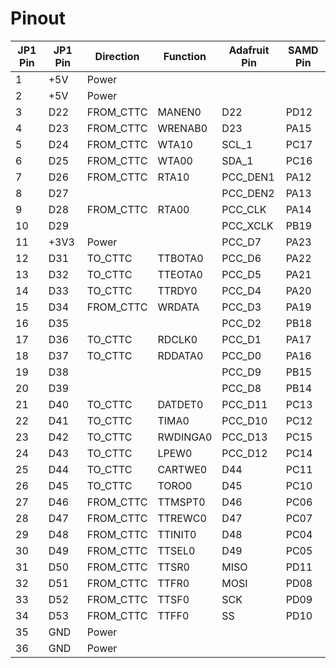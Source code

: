 

Pinout
======


JP1 Pin | JP1 Pin | Direction | Function | Adafruit Pin | SAMD Pin |
  ---   |   ---   |    ---    |   ---    |   ------     |   ----   |
   1    |   +5V   |   Power   |          |              |          |
   2    |   +5V   |   Power   |          |              |          |
   3    |   D22   | FROM_CTTC | MANEN0   |   D22        | PD12     |
   4    |   D23   | FROM_CTTC | WRENAB0  |   D23        | PA15     |
   5    |   D24   | FROM_CTTC | WTA10    |   SCL_1      | PC17     |
   6    |   D25   | FROM_CTTC | WTA00    |   SDA_1      | PC16     |
   7    |   D26   | FROM_CTTC | RTA10    |   PCC_DEN1   | PA12     |
   8    |   D27   |           |          |   PCC_DEN2   | PA13     |
   9    |   D28   | FROM_CTTC | RTA00    |   PCC_CLK    | PA14     |
   10   |   D29   |           |          |   PCC_XCLK   | PB19     |
   11   |   +3V3  |   Power   |          |   PCC_D7     | PA23     |
   12   |   D31   |   TO_CTTC | TTBOTA0  |   PCC_D6     | PA22     |
   13   |   D32   |   TO_CTTC | TTEOTA0  |   PCC_D5     | PA21     |
   14   |   D33   |   TO_CTTC | TTRDY0   |   PCC_D4     | PA20     |
   15   |   D34   | FROM_CTTC | WRDATA   |   PCC_D3     | PA19     |
   16   |   D35   |           |          |   PCC_D2     | PB18     |
   17   |   D36   |   TO_CTTC | RDCLK0   |   PCC_D1     | PA17     |
   18   |   D37   |   TO_CTTC | RDDATA0  |   PCC_D0     | PA16     |
   19   |   D38   |           |          |   PCC_D9     | PB15     |
   20   |   D39   |           |          |   PCC_D8     | PB14     |
   21   |   D40   |   TO_CTTC | DATDET0  |   PCC_D11    | PC13     |
   22   |   D41   |   TO_CTTC | TIMA0    |   PCC_D10    | PC12     |
   23   |   D42   |   TO_CTTC | RWDINGA0 |   PCC_D13    | PC15     |
   24   |   D43   |   TO_CTTC | LPEW0    |   PCC_D12    | PC14     |
   25   |   D44   |   TO_CTTC | CARTWE0  |   D44        | PC11     |
   26   |   D45   |   TO_CTTC | TORO0    |   D45        | PC10     |
   27   |   D46   | FROM_CTTC | TTMSPT0  |   D46        | PC06     |
   28   |   D47   | FROM_CTTC | TTREWC0  |   D47        | PC07     |
   29   |   D48   | FROM_CTTC | TTINIT0  |   D48        | PC04     |
   30   |   D49   | FROM_CTTC | TTSEL0   |   D49        | PC05     |
   31   |   D50   | FROM_CTTC | TTSR0    |   MISO       | PD11     |
   32   |   D51   | FROM_CTTC | TTFR0    |   MOSI       | PD08     |
   33   |   D52   | FROM_CTTC | TTSF0    |   SCK        | PD09     |
   34   |   D53   | FROM_CTTC | TTFF0    |   SS         | PD10     |
   35   |   GND   |  Power    |          |              |          |
   36   |   GND   |  Power    |          |              |          |
